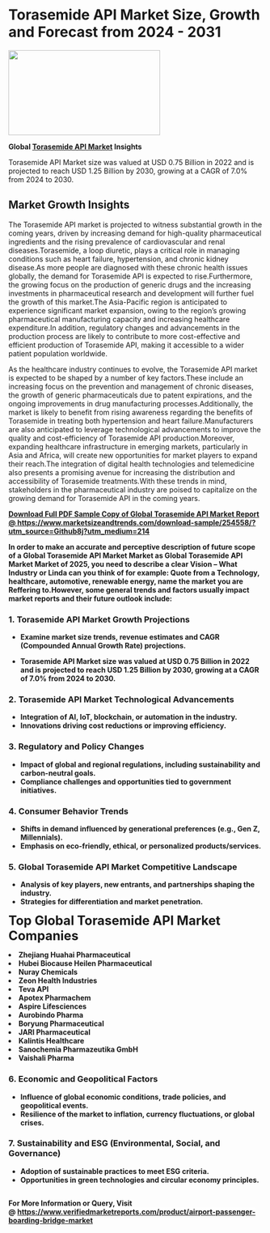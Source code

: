<H1>Torasemide API Market Size, Growth and Forecast from 2024 - 2031</H1><img class="aligncenter size-medium wp-image-584254" src="https://thirdeyenews.in/wp-content/uploads/2024/09/Global-Market-Research-300x168.jpeg" alt="" width="300" height="168" /><p><strong>Global&nbsp;<a href="https://www.marketsizeandtrends.com/download-sample/254558/?utm_source=Github8j?utm_medium=214">Torasemide API Market</a> Insights</strong></p><p>Torasemide API Market size was valued at USD 0.75 Billion in 2022 and is projected to reach USD 1.25 Billion by 2030, growing at a CAGR of 7.0% from 2024 to 2030.</p><p><h2>Market Growth Insights</h2> <p>The Torasemide API market is projected to witness substantial growth in the coming years, driven by increasing demand for high-quality pharmaceutical ingredients and the rising prevalence of cardiovascular and renal diseases.Torasemide, a loop diuretic, plays a critical role in managing conditions such as heart failure, hypertension, and chronic kidney disease.As more people are diagnosed with these chronic health issues globally, the demand for Torasemide API is expected to rise.Furthermore, the growing focus on the production of generic drugs and the increasing investments in pharmaceutical research and development will further fuel the growth of this market.The Asia-Pacific region is anticipated to experience significant market expansion, owing to the region’s growing pharmaceutical manufacturing capacity and increasing healthcare expenditure.In addition, regulatory changes and advancements in the production process are likely to contribute to more cost-effective and efficient production of Torasemide API, making it accessible to a wider patient population worldwide.</p> <p><strong><a href="#"></a></strong></p> <p>As the healthcare industry continues to evolve, the Torasemide API market is expected to be shaped by a number of key factors.These include an increasing focus on the prevention and management of chronic diseases, the growth of generic pharmaceuticals due to patent expirations, and the ongoing improvements in drug manufacturing processes.Additionally, the market is likely to benefit from rising awareness regarding the benefits of Torasemide in treating both hypertension and heart failure.Manufacturers are also anticipated to leverage technological advancements to improve the quality and cost-efficiency of Torasemide API production.Moreover, expanding healthcare infrastructure in emerging markets, particularly in Asia and Africa, will create new opportunities for market players to expand their reach.The integration of digital health technologies and telemedicine also presents a promising avenue for increasing the distribution and accessibility of Torasemide treatments.With these trends in mind, stakeholders in the pharmaceutical industry are poised to capitalize on the growing demand for Torasemide API in the coming years.</p> <p><strong><a href="#"></p><p><span class=""><strong>Download Full PDF Sample Copy of Global Torasemide API Market Report</strong> @ <a href="https://www.marketsizeandtrends.com/download-sample/254558/?utm_source=Github8j?utm_medium=214" target="_blank">https://www.marketsizeandtrends.com/download-sample/254558/?utm_source=Github8j?utm_medium=214</a></span></p><p>In order to make an accurate and perceptive description of future scope of a Global&nbsp;Torasemide API Market Market as Global&nbsp;Torasemide API Market Market of 2025, you need to describe a clear Vision &ndash; What Industry or Linda can you think of for example: Quote from a Technology, healthcare, automotive, renewable energy, name the market you are Reffering to.However, some general trends and factors usually impact market reports and their future outlook include:</p><h3>1.&nbsp;<strong>Torasemide API Market Growth Projections</strong></h3><ul><li>Examine market size trends, revenue estimates and CAGR (Compounded Annual Growth Rate) projections.</li><li><p>Torasemide API Market size was valued at USD 0.75 Billion in 2022 and is projected to reach USD 1.25 Billion by 2030, growing at a CAGR of 7.0% from 2024 to 2030.</p></li></ul><h3>2.&nbsp;<strong>Torasemide API Market Technological Advancements</strong></h3><ul><li>Integration of AI, IoT, blockchain, or automation in the industry.</li><li>Innovations driving cost reductions or improving efficiency.</li></ul><h3>3.&nbsp;<strong>Regulatory and Policy Changes</strong></h3><ul><li>Impact of global and regional regulations, including sustainability and carbon-neutral goals.</li><li>Compliance challenges and opportunities tied to government initiatives.</li></ul><h3>4.&nbsp;<strong>Consumer Behavior Trends</strong></h3><ul><li>Shifts in demand influenced by generational preferences (e.g., Gen Z, Millennials).</li><li>Emphasis on eco-friendly, ethical, or personalized products/services.</li></ul><h3>5.&nbsp;<strong>Global Torasemide API Market Competitive Landscape</strong></h3><ul><li>Analysis of key players, new entrants, and partnerships shaping the industry.</li><li>Strategies for differentiation and market penetration.</li></ul><p data-pm-slice="1 1 []"><span style="color: inherit; font-family: inherit; font-size: 25px;">Top Global Torasemide API Market Companies</span></p><div class="" data-test-id=""><p><li>Zhejiang Huahai Pharmaceutical</li><li> Hubei Biocause Heilen Pharmaceutical</li><li> Nuray Chemicals</li><li> Zeon Health Industries</li><li> Teva API</li><li> Apotex Pharmachem</li><li> Aspire Lifesciences</li><li> Aurobindo Pharma</li><li> Boryung Pharmaceutical</li><li> JARI Pharmaceutical</li><li> Kalintis Healthcare</li><li> Sanochemia Pharmazeutika GmbH</li><li> Vaishali Pharma</li></p></div><h3>6.&nbsp;<strong>Economic and Geopolitical Factors</strong></h3><ul><li>Influence of global economic conditions, trade policies, and geopolitical events.</li><li>Resilience of the market to inflation, currency fluctuations, or global crises.</li></ul><h3>7.&nbsp;<strong>Sustainability and ESG (Environmental, Social, and Governance)</strong></h3><ul><li>Adoption of sustainable practices to meet ESG criteria.</li><li>Opportunities in green technologies and circular economy principles.</li></ul><h2><strong style="font-size: 14px;">For More Information or Query, Visit @&nbsp;</strong><a style="background-color: #ffffff; font-size: 14px;" href="https://www.marketsizeandtrends.com/report/torasemide-api-market/" target="_blank">https://www.verifiedmarketreports.com/product/airport-passenger-boarding-bridge-market</a></h2>